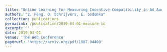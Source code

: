 ```yaml
---
title: "Online Learning for Measuring Incentive Compatibility in Ad Auctions"
authors: "Z. Feng, O. Schrijvers, E. Sodomka"
collection: publications
permalink: /publication/2019-04-01-measure-ic
excerpt: ''
date: 2019-04-01
venue: 'The Web Conference'
paperurl: 'https://arxiv.org/pdf/1907.04400'
---
```

